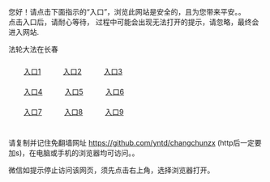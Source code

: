 您好！请点击下面指示的“入口”，浏览此网站是安全的，且为您带来平安。。 <br/>
点击入口后，请耐心等待， 过程中可能会出现无法打开的提示，请忽略，最终会进入网站. </br>

法轮大法在长春<br/>
<div style="padding:10px"><a style="margin:20px" target="_blank" href="https://d20dei9w8yklvj.cloudfront.net/2Qpsp?whuqaviq" id="ccLink1" rel="nofollow">入口1</a> <a target="_blank" style="margin:20px" href="https://d1ddov8cklrhwa.cloudfront.net/2Qpsp?tdjwmbuv" id="ccLink2" rel="nofollow">入口2</a> <a style="margin:20px" target="_blank" href="https://d12jfvxol9x0br.cloudfront.net/2Qpsp?jpwjnif" id="ccLink3" rel="nofollow">入口3</a></div>

<div style="padding:10px" ><a style="margin:20px" target="_blank" href="https://d20dei9w8yklvj.cloudfront.net/2Qpsp?whuqaviq" id="ccLink4" rel="nofollow">入口4</a> <a style="margin:20px" href="https://d1ddov8cklrhwa.cloudfront.net/2Qpsp?tdjwmbuv" target="_blank" id="ccLink5" rel="nofollow">入口5</a> <a style="margin:20px" href="https://d12jfvxol9x0br.cloudfront.net/2Qpsp?jpwjnif" target="_blank" id="ccLink6" rel="nofollow">入口6</a></div>

<div style="padding:10px"><a style="margin:20px" target="_blank" href="https://d20dei9w8yklvj.cloudfront.net/2Qpsp?whuqaviq" id="ccLink7" rel="nofollow">入口7</a> <a style="margin:20px" href="https://d1ddov8cklrhwa.cloudfront.net/2Qpsp?tdjwmbuv" target="_blank" id="ccLink8" rel="nofollow">入口8</a> <a style="margin:20px" target="_blank" href="https://d12jfvxol9x0br.cloudfront.net/2Qpsp?jpwjnif" id="ccLink9" rel="nofollow">入口9</a></div>

<br/>



请复制并记住免翻墙网址 https://github.com/yntd/changchunzx (http后一定要加s)，在电脑或手机的浏览器均可访问。。<br/>

微信如提示停止访问该网页，须先点击右上角，选择浏览器打开。

